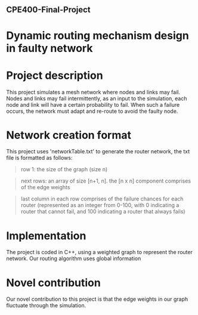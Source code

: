 ## CPE400-Final-Project
# Dynamic routing mechanism design in faulty network

# Project description
This project simulates a mesh network where nodes and links may fail. Nodes and links may fail intermittently, as an input to the simulation, each node and link will have a certain probability to fail. When such a failure occurs, the network must adapt and re-route to avoid the faulty node.

# Network creation format
This project uses 'networkTable.txt' to generate the router network, the txt file is formatted as follows:
  >row 1: the size of the graph (size n)
  
  >next rows: an array of size [n+1, n]. the [n x n] component comprises of the edge weights
  
  >last column in each row comprises of the failure chances for each router (represented as an integer from 0-100, with 0 indicating a router that cannot fail, and 100 indicating a router that always fails)

# Implementation
The project is coded in C++, using a weighted graph to represent the router network. Our routing algorithm uses global information

# Novel contribution
Our novel contribution to this project is that the edge weights in our graph fluctuate through the simulation.
